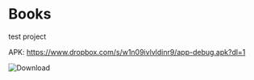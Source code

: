 # Books
test project

APK: https://www.dropbox.com/s/w1n09ivlvldinr9/app-debug.apk?dl=1

![Download](https://dl.dropboxusercontent.com/s/74jh8zld0etdspa/qr-code.png "QR-code")

